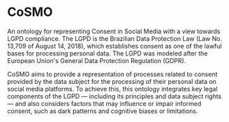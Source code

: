 # CoSMO
An ontology for representing Consent in Social Media with a view towards LGPD compliance. The LGPD is the Brazilian Data Protection Law (Law No. 13,709 of August 14, 2018), which establishes consent as one of the lawful bases for processing personal data. The LGPD was modeled after the European Union's General Data Protection Regulation (GDPR).

CoSMO aims to provide a representation of processes related to consent provided by the data subject for the processing of their personal data on social media platforms. To achieve this, this ontology integrates key legal components of the LGPD — including its principles and data subject rights — and also considers factors that may influence or impair informed consent, such as dark patterns and cognitive biases or limitations.
